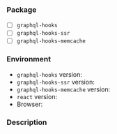 ### Package

<!-- Which package is this for? -->

- [ ] `graphql-hooks`
- [ ] `graphql-hooks-ssr`
- [ ] `graphql-hooks-memcache`

### Environment

- `graphql-hooks` version:
  <!-- Remove the following two lines if they are not applicable -->
- `graphql-hooks-ssr` version:
- `graphql-hooks-memcache` version:
- `react` version:
- Browser:

### Description

<!-- Briefly describe the issue you are experiencing. -->
